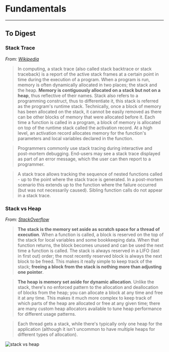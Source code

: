 # Fundamentals

---

## To Digest

### Stack Trace

*From: [Wikipedia](https://en.wikipedia.org/wiki/Stack_trace)*

> In computing, a stack trace (also called stack backtrace or stack traceback) is a report of the active stack frames at a certain point in time during the execution of a program. When a program is run, memory is often dynamically allocated in two places; the stack and the heap. **Memory is contiguously allocated on a stack but not on a heap**, thus reflective of their names. Stack also refers to a programming construct, thus to differentiate it, this stack is referred as the program's runtime stack. Technically, once a block of memory has been allocated on the stack, it cannot be easily removed as there can be other blocks of memory that were allocated before it. Each time a function is called in a program, a block of memory is allocated on top of the runtime stack called the activation record. At a high level, an activation record allocates memory for the function's parameters and local variables declared in the function.

> Programmers commonly use stack tracing during interactive and post-mortem debugging. End-users may see a stack trace displayed as part of an error message, which the user can then report to a programmer.

> A stack trace allows tracking the sequence of nested functions called - up to the point where the stack trace is generated. In a post-mortem scenario this extends up to the function where the failure occurred (but was not necessarily caused). Sibling function calls do not appear in a stack trace.

### Stack vs Heap

*From: [StackOverflow](http://stackoverflow.com/questions/79923/what-and-where-are-the-stack-and-heap)*

> **The stack is the memory set aside as scratch space for a thread of execution**. When a function is called, a block is reserved on the top of the stack for local variables and some bookkeeping data. When that function returns, the block becomes unused and can be used the next time a function is called. The stack is always reserved in a LIFO (last in first out) order; the most recently reserved block is always the next block to be freed. This makes it really simple to keep track of the stack; **freeing a block from the stack is nothing more than adjusting one pointer**.

> **The heap is memory set aside for dynamic allocation**. Unlike the stack, there's no enforced pattern to the allocation and deallocation of blocks from the heap; you can allocate a block at any time and free it at any time. This makes it much more complex to keep track of which parts of the heap are allocated or free at any given time; there are many custom heap allocators available to tune heap performance for different usage patterns.

> Each thread gets a stack, while there's typically only one heap for the application (although it isn't uncommon to have multiple heaps for different types of allocation).

![stack vs heap](http://i.stack.imgur.com/i6k0Z.png)
